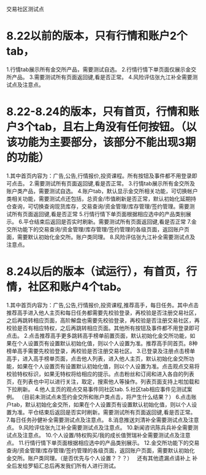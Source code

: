 交易社区测试点 

# 8.22以前的版本，只有行情和账户2个tab，
1.行情tab展示所有金交所产品，需要测试自选。
2.行情行情下单页面仅展示金交所产品。
3.需要测试所有页面返回键,看是否正常。
4.风险评估张九江补全需要测试点及注意点。

# 8.22-8.24的版本，只有首页，行情和账户3个tab，且右上角没有任何按钮。（以该功能为主要部分，该部分不能出现3期的功能）
1.其中首页内容为：广告,公告,行情报价,投资课程。所有按钮及事件都不用登录即可点击。
2.需要测试所有页面返回键,看是否正常。
3.行情tab展示所有金交所及账户类产品，需要测试自选。
4.账户tab，默认显示金交所相关功能，可切换帐户类相关功能，需要测试点还包括，总资金/市值刷新是否正常，默认初始化延期持仓查询，可切换查询现货库存，交易查询/资金管理/库存管理/签约管理。需要测试所有页面返回键,看是否正常
5.行情行情下单页面根据相应选中的产品类别展示。
6.平仓结束后返回是否实时刷新。需要测试所有页面返回键,看是否正常
7.金交所功能下的交易查询/资金管理/库存管理/签约管理的各级页面，返回账户页面，需要默认初始化金交所。账户类同理。
8.风险评估张九江补全需要测试点及注意点。


# 8.24以后的版本（试运行），有首页，行情，社区和账户4个tab。
1.其中首页内容为：广告,公告,行情报价,投资课程,推荐高手，每日任务。其中点击推荐高手进入他人主页和每日任务都需要先校验登录，再校验是否注册交易社区，之后再跳转相应页面，高阶解盘也需要先校验登录，再校验是否注册交易社区，再校验是否有相应特权，之后再跳转相应页面。其他所有按钮及事件都不用登录即可点击。
2.点击推荐高手更多跳转高手榜单前置页面，默认初始化金交所功能，如果在个人设置页有设置默认初始化值，则以个人设置为准。推荐高手同首页。8种榜单高手需要先校验登录，再校验是否注册交易社区。
3.已登录及注册点击榜单高手，进入高手榜单页面，点击他人列表，进入他人主页，默认初始化金交所功能，如果在个人设置页有设置默认初始化值，则以个人设置为准。点击观点交易将校验特权标识，如果无特权将给相应的提示。点击粉丝和订阅和进入各自的列表页，在列表也中可以进行关注，取定，搜索他人等操作。列表页面支持上啦加载和下拉刷新。
4.他人主页的观点交易事件同社区tab.
5.社区tab相应事件见测试案例。 （目前未测试点未签约金交所和账户类点击，将产生什么结果？）
6.点击账户tab，默认初始化金交所，如果在个人设置页有设置默认初始化值，则以个人设置为准。平仓结束后返回是否实时刷新。需要测试所有页面返回键,看是否正常。
7.每日任务孙健补全需要测试点及注意点。
8.消息推送刘清补全需要测试点及注意点。
9.风险评估张九江补全需要测试点及注意点。
10.新闻咨讯陈兵兵补全需要测试点及注意点。
10.个人设置/特权购买/我的成长值贺瑞补全需要测试点及注意点。
11.行情行情下单页面根据相应选中的产品类别展示。
12.金交所功能下的交易查询/资金管理/库存管理/签约管理的各级页面，返回账户页面，需要默认初始化金交所。账户类同理。（是否优先与个人设置？？？）
 
还有其他遗漏点请补上
补全后发给罗韬汇总后再发我们所有人进行测试。
 
